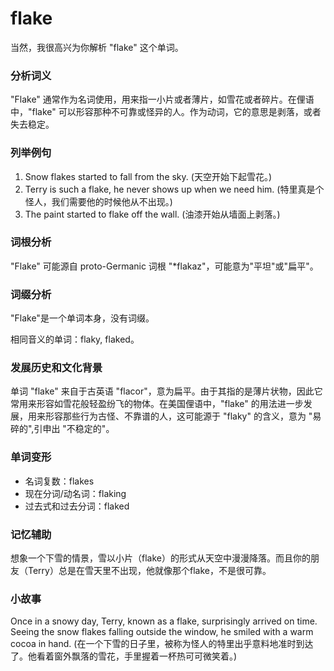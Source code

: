 # flake

当然，我很高兴为你解析 "flake" 这个单词。

  

### 分析词义

  

"Flake" 通常作为名词使用，用来指一小片或者薄片，如雪花或者碎片。在俚语中，"flake" 可以形容那种不可靠或怪异的人。作为动词，它的意思是剥落，或者失去稳定。

  

### 列举例句

  

1.  Snow flakes started to fall from the sky. (天空开始下起雪花。)
2.  Terry is such a flake, he never shows up when we need him. (特里真是个怪人，我们需要他的时候他从不出现。)
3.  The paint started to flake off the wall. (油漆开始从墙面上剥落。)

  

### 词根分析

  

"Flake" 可能源自 proto-Germanic 词根 "\*flakaz"，可能意为"平坦"或"扁平"。

  

### 词缀分析

  

"Flake"是一个单词本身，没有词缀。

  

相同音义的单词：flaky, flaked。

  

### 发展历史和文化背景

  

单词 "flake" 来自于古英语 "flacor"，意为扁平。由于其指的是薄片状物，因此它常用来形容如雪花般轻盈纷飞的物体。在美国俚语中，"flake" 的用法进一步发展，用来形容那些行为古怪、不靠谱的人，这可能源于 "flaky" 的含义，意为 "易碎的",引申出 "不稳定的"。

  

### 单词变形

  

*   名词复数：flakes
*   现在分词/动名词：flaking
*   过去式和过去分词：flaked

  

### 记忆辅助

  

想象一个下雪的情景，雪以小片（flake）的形式从天空中漫漫降落。而且你的朋友（Terry）总是在雪天里不出现，他就像那个flake，不是很可靠。

  

### 小故事

  

Once in a snowy day, Terry, known as a flake, surprisingly arrived on time. Seeing the snow flakes falling outside the window, he smiled with a warm cocoa in hand. (在一个下雪的日子里，被称为怪人的特里出乎意料地准时到达了。他看着窗外飘落的雪花，手里握着一杯热可可微笑着。)
